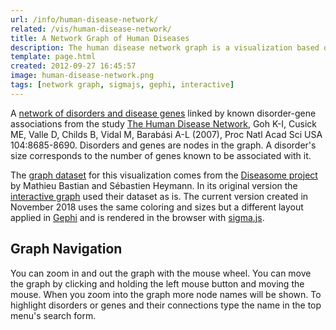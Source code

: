 ```yaml
---
url: /info/human-disease-network/
related: /vis/human-disease-network/
title: A Network Graph of Human Diseases
description: The human disease network graph is a visualization based on a study that explored relations of human disorders and disease-genes by Goh K-I, Cusick ME, Valle D, Childs B, Vidal M, Barabási A-L (2007).
template: page.html
created: 2012-09-27 16:45:57
image: human-disease-network.png
tags: [network graph, sigmajs, gephi, interactive]
---
```

A [network of disorders and disease genes](/vis/human-disease-network/) linked by known disorder-gene associations from the study [The Human Disease Network](https://www.barabasilab.com/publications/the-human-disease-network), Goh K-I, Cusick ME, Valle D, Childs B, Vidal M, Barabási A-L (2007), Proc Natl Acad Sci USA 104:8685-8690. Disorders and genes are nodes in the graph. A disorder's size corresponds to the number of genes known to be associated with it.

The [graph dataset](https://gephi.org/datasets/diseasome.gexf.zip) for this visualization comes from the <a href="https://gephi.wordpress.com/2009/07/02/diseasome-explore-the-human-disease-network/">Diseasome project</a> by Mathieu Bastian and Sébastien Heymann. In its original version the [interactive graph](/vis/human-disease-network/) used their dataset as is. The current version created in November 2018 uses the same coloring and sizes but a different layout applied in [Gephi](https://gephi.org/) and is rendered in the browser with [sigma.js](https://sigmajs.org/).

## Graph Navigation

You can zoom in and out the graph with the mouse wheel. You can move the graph by clicking and holding the left mouse button and moving the mouse. When you zoom into the graph more node names will be shown. To highlight disorders or genes and their connections type the name in the top menu's search form.